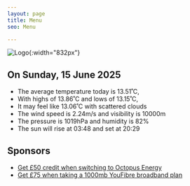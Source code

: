 ```yaml
---
layout: page
title: Menu
seo: Menu

---
```


![Logo](/images/logo.jpg){:width="832px"}

<!-- weather_marker starts -->
## On Sunday, 15 June 2025

- The average temperature today is 13.51˚C,
- With highs of 13.86˚C and lows of 13.15˚C,
- It may feel like 13.06˚C with scattered clouds
- The wind speed is 2.24m/s and visibility is 10000m
- The pressure is 1019hPa and humidity is 82%
- The sun will rise at 03:48 and set at 20:29

<!-- weather_marker ends -->

## Sponsors

- [Get £50 credit when switching to Octopus Energy](https://bit.ly/3oD1nnS)
- [Get £75 when taking a 1000mb YouFibre broadband plan](https://aklam.io/91zWhU?)
